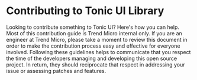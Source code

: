 # Contributing to Tonic UI Library
Looking to contribute something to Tonic UI? Here's how you can help.
Most of this contribution guide is Trend Micro internal only. If you are an engineer at Trend Micro, please take a moment to review this document in order to make the contribution process easy and effective for everyone involved.
Following these guidelines helps to communicate that you respect the time of the developers managing and developing this open source project. In return, they should reciprocate that respect in addressing your issue or assessing patches and features.
